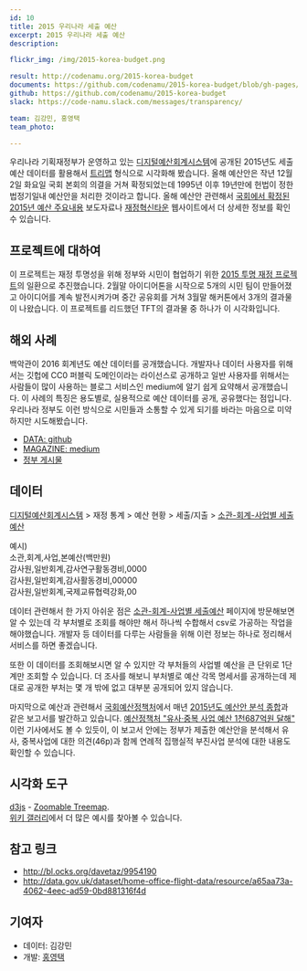 ```yaml
---
id: 10
title: 2015 우리나라 세출 예산 
excerpt: 2015 우리나라 세출 예산 
description:

flickr_img: /img/2015-korea-budget.png

result: http://codenamu.org/2015-korea-budget
documents: https://github.com/codenamu/2015-korea-budget/blob/gh-pages/README.md
github: https://github.com/codenamu/2015-korea-budget
slack: https://code-namu.slack.com/messages/transparency/

team: 김강민, 홍영택
team_photo: 

---
```


우리나라 기획재정부가 운영하고 있는 [디지털예산회계시스템](https://www.digitalbrain.go.kr)에 공개된 2015년도 세출 예산 데이터를 활용해서 [트리맵](http://en.wikipedia.org/wiki/Treemapping) 형식으로 시각화해 봤습니다. 올해 예산안은 작년 12월 2일 화요일 국회 본회의 의결을 거쳐 확정되었는데 1995년 이후 19년만에 헌법이 정한 법정기일내 예산안을 처리한 것이라고 합니다. 올해 예산안 관련해서 [국회에서 확정된 2015년 예산 주요내용](http://www.mosf.go.kr/news/news02.jsp?actionType=view&hdnTopicDate=2014-12-02&runno=4092582) 보도자료나 [재정혁신타운](http://www.budget.go.kr) 웹사이트에서 더 상세한 정보를 확인 수 있습니다.

## 프로젝트에 대하여

이 프로젝트는 재정 투명성을 위해 정부와 시민이 협업하기 위한 [2015 투명 재정 프로젝트](http://transparency.codenamu.org)의 일환으로 추진했습니다. 2월말 아이디어톤을 시작으로 5개의 시민 팀이 만들어졌고 아이디어를 계속 발전시켜가며 중간 공유회를 거쳐 3월말 해커톤에서 3개의 결과물이 나왔습니다. 이 프로젝트를 리드했던 TFT의 결과물 중 하나가 이 시각화입니다.

## 해외 사례

백악관이 2016 회계년도 예산 데이터를 공개했습니다. 개발자나 데이터 사용자를 위해서는 깃헙에 CC0 퍼블릭 도메인이라는 라이선스로 공개하고 일반 사용자를 위해서는 사람들이 많이 사용하는 블로그 서비스인 medium에 알기 쉽게 요약해서 공개했습니다. 이 사례의 특징은 용도별로, 실용적으로 예산 데이터를 공개, 공유했다는 점입니다. 우리나라 정부도 이런 방식으로 시민들과 소통할 수 있게 되기를 바라는 마음으로 미약하지만 시도해봤습니다.

- [DATA: github](https://github.com/WhiteHouse/2016-budget-data)
- [MAGAZINE: medium](https://medium.com/budget-document)
- [정부 게시물](http://www.whitehouse.gov/interactive-budget)

## 데이터

[디지털예산회계시스템](https://www.digitalbrain.go.kr) > 재정 통계 > 예산 현황 > 세출/지출 > [소관-회계-사업별 세출예산](https://www.openfiscaldata.go.kr/tdata/V2Z23N9F5U8V1FWU8C9S4164409)

예시)   
소관,회계,사업,본예산(백만원)   
감사원,일반회계,감사연구활동경비,0000   
감사원,일반회계,감사활동경비,00000   
감사원,일반회계,국제교류협력강화,00   

데이터 관련해서 한 가지 아쉬운 점은 [소관-회계-사업별 세출예산](https://www.openfiscaldata.go.kr/tdata/V2Z23N9F5U8V1FWU8C9S4164409) 페이지에 방문해보면 알 수 있는데 각 부처별로 조회를 해야만 해서 하나씩 수합해서 csv로 가공하는 작업을 해야했습니다. 개발자 등 데이터를 다루는 사람들을 위해 이런 정보는 하나로 정리해서 서비스를 하면 좋겠습니다.

또한 이 데이터를 조회해보시면 알 수 있지만 각 부처들의 사업별 예산을 큰 단위로 1단계만 조회할 수 있습니다. 더 조사를 해보니 부처별로 예산 각목 명세서를 공개하는데 제대로 공개한 부처는 몇 개 밖에 없고 대부분 공개되어 있지 않습니다.

마지막으로 예산과 관련해서 [국회예산정책처](http://www.nabo.go.kr)에서 매년 [2015년도 예산안 분석 종합](http://www.nabo.go.kr/Sub/01Report/01_01_Board.jsp?funcSUB=view&bid=19&arg_cid1=0&arg_cid2=0&arg_class_id=0&currentPage=0&pageSize=10&currentPageSUB=0&pageSizeSUB=10&key_typeSUB=subject&keySUB=2015&search_start_dateSUB=&search_end_dateSUB=&department=0&department_sub=0&etc_cate1=&etc_cate2=&sortBy=reg_date&ascOrDesc=desc&search_key1=&etc_1=0&etc_2=0&tag_key=&arg_id=5305&item_id=5305&etc_1=0&etc_2=0&name2=0)과 같은 보고서를 발간하고 있습니다. [예산정책처 "유사·중복 사업 예산 1천687억원 달해"](http://www.yonhapnews.co.kr/politics/2014/11/04/0505000000AKR20141104075000001.HTML) 이런 기사에서도 볼 수 있듯이, 이 보고서 안에는 정부가 제출한 예산안을 분석해서 유사, 중복사업에 대한 의견(46p)과 함께 연례적 집행실적 부진사업 분석에 대한 내용도 확인할 수 있습니다.

## 시각화 도구

[d3js](http://d3js.org) - [Zoomable Treemap](http://mbostock.github.io/d3/talk/20111018/treemap.html).   
[위키 갤러리](https://github.com/mbostock/d3/wiki/Gallery)에서 더 많은 예시를 찾아볼 수 있습니다.

## 참고 링크
- http://bl.ocks.org/davetaz/9954190
- http://data.gov.uk/dataset/home-office-flight-data/resource/a65aa73a-4062-4eec-ad59-0bd881316f4d

## 기여자
- 데이터: 김강민
- 개발: [홍영택](http://mozo.kr)
